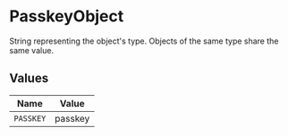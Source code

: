 # PasskeyObject

String representing the object's type. Objects of the same type share the same value.



## Values

| Name      | Value     |
| --------- | --------- |
| `PASSKEY` | passkey   |